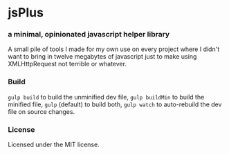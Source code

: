 # jsPlus

### a minimal, opinionated javascript helper library

A small pile of tools I made for my own use on every project where I didn't want to bring in twelve megabytes of javascript just to make using XMLHttpRequest not terrible or whatever.

### Build

`gulp build` to build the unminified dev file, `gulp buildMin` to build the minified file, `gulp` (default) to build both, `gulp watch` to auto-rebuild the dev file on source changes.

### License

Licensed under the MIT license.
